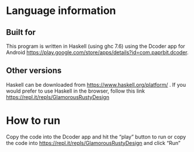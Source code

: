 # Language information 
## Built for
This program is written in Haskell (using ghc 7.6) using the Dcoder app for Android https://play.google.com/store/apps/details?id=com.paprbit.dcoder. 
## Other versions
Haskell can be downloaded from https://www.haskell.org/platform/ . If you would prefer to use Haskell in the browser, follow this link https://repl.it/repls/GlamorousRustyDesign 
# How to run 
Copy the code into the Dcoder app and hit the “play” button to run or 
copy the code into https://repl.it/repls/GlamorousRustyDesign and click “Run”

